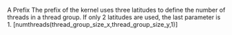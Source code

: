 A Prefix
The prefix of the kernel uses three latitudes to define the number of threads in a thread group. If only 2 latitudes are used, the last parameter is 1.
[numthreads(thread_group_size_x,thread_group_size_y,1)]



